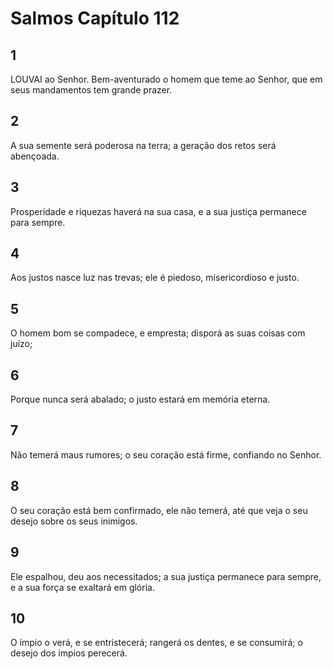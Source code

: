 # Salmos Capítulo 112

## 1
LOUVAI ao Senhor. Bem-aventurado o homem que teme ao Senhor, que em seus mandamentos tem grande prazer.

## 2
A sua semente será poderosa na terra; a geração dos retos será abençoada.

## 3
Prosperidade e riquezas haverá na sua casa, e a sua justiça permanece para sempre.

## 4
Aos justos nasce luz nas trevas; ele é piedoso, misericordioso e justo.

## 5
O homem bom se compadece, e empresta; disporá as suas coisas com juízo;

## 6
Porque nunca será abalado; o justo estará em memória eterna.

## 7
Não temerá maus rumores; o seu coração está firme, confiando no Senhor.

## 8
O seu coração está bem confirmado, ele não temerá, até que veja o seu desejo sobre os seus inimigos.

## 9
Ele espalhou, deu aos necessitados; a sua justiça permanece para sempre, e a sua força se exaltará em glória.

## 10
O ímpio o verá, e se entristecerá; rangerá os dentes, e se consumirá; o desejo dos ímpios perecerá.

